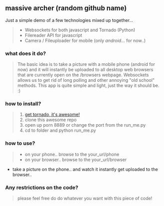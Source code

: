 ## massive archer (random github name)

Just a simple demo of a few technologies mixed up together...

>* Websockets for both javascript and Tornado (Python)
>* Filereader API for javascript
>* Camera / Fileuploader for mobile (only *android*... for now..)

### what does it do?
>The basic idea is to take a picture with a mobile phone (android for now) and it will instantly be uploaded to all
>desktop web browsers that are currently open on the /browsers webpage. Websockets allows us to get rid of long polling and other annoying "old school" methods. 
> This app is quite simple and light, just the way it should be. :)

### how to install?
> 1.  [get tornado, it's awesome!](http://www.tornadoweb.org/)
>2. clone this awesome repo
>3. open up porn 8889 or change the port from the run_me.py
>4. cd to folder and python run_me.py

### how to use?
>* on your phone.. browse to the  your_url/phone
>* on your browser.. browse to the your_url/browser
* take a picture on the phone.. and watch it instantly get uploaded to the browser..

### Any restrictions on the code?
> please feel free do do whatever you want with this piece of code!
	